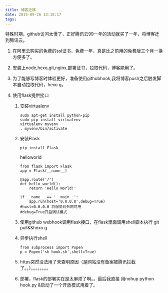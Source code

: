 ```yaml
---
title: 博客迁移
date: 2019-09-26 13:18:17
tags:
---
```


特殊时期，github访问太慢了，正好腾讯云99一年的活动就买了一年，将博客迁到腾讯云。

1. 在阿里云购买的免费的ssl证书，免费一年，真是比之前用的免费版三个月一换方便多了。

2. 安装上node,hexo,git,nginx,部署证书，拉取代码，博客能用了。

3. 为了能够写博客时体验更好，准备使用githubhook,我将博客push之后触发脚本自动拉取代码，hexo g。

4. 使用flask提供接口

   1. 安装virtualenv

      ```shell
      sudo apt-get install python-pip
      sudo pip install virtualenv
      virtualenv myvenv
      . myvenv/bin/activate
      
      ```

   2. 安装Flask

      ```shell
      pip install Flask
      ```

      helloworld

      ```shell
      from flask import Flask
      app = Flask(__name__)
      
      @app.route('/')
      def hello_world():
          return 'Hello World!'
      
      if __name__ == '__main__':
          app.run(host='0.0.0.0',debug=True)
      #host=0.0.0.0 将服务对外网可用
      #debug=True开启调试模式
      ```

   3. 使用github webhook调用flask接口，在flask里面调用shell脚本执行 git pull&&hexo g

   4. 异步执行shell 

      ```shell
      from subprocess import Popen
      p = Popen('sh hook.sh',shell=True)
      ```

      

   5. https突然没法用了未查明原因（是网站没有备案被腾讯拦截了。。）。。。。。。。。

   6. 部署，flask的部署实在是太麻烦了啊。。最后我直接 用nohup python hook.py &启动了一个开放模式用着了。

